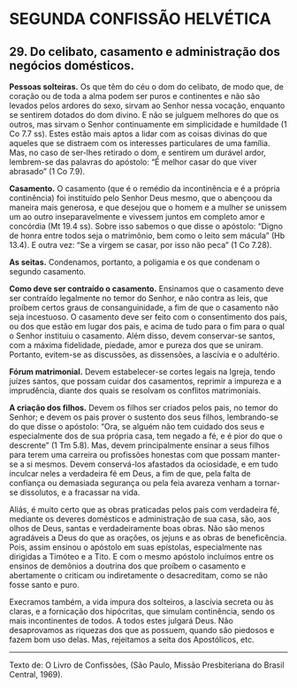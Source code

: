 # SEGUNDA CONFISSÃO HELVÉTICA

## 29. Do celibato, casamento e administração dos negócios domésticos.
**Pessoas solteiras.** Os que têm do céu o dom do celibato, de modo que, de coração ou de toda a alma podem ser puros e continentes e não são levados pelos ardores do sexo, sirvam ao Senhor nessa vocação, enquanto se sentirem dotados do dom divino. E não se julguem melhores do que os outros, mas sirvam o Senhor continuamente em simplicidade e humildade (1 Co 7.7 ss). Estes estão mais aptos a lidar com as coisas divinas do que aqueles que se distraem com os interesses particulares de uma família. Mas, no caso de ser-lhes retirado o dom, e sentirem um durável ardor, lembrem-se das palavras do apóstolo: “É melhor casar do que viver abrasado” (1 Co 7.9).

**Casamento.** O casamento (que é o remédio da incontinência e é a própria continência) foi instituído pelo Senhor Deus mesmo, que o abençoou da maneira mais generosa, e que desejou que o homem e a mulher se unissem um ao outro inseparavelmente e vivessem juntos em completo amor e concórdia (Mt 19.4 ss). Sobre isso sabemos o que disse o apóstolo: “Digno de honra entre todos seja o matrimônio, bem como o leito sem mácula” (Hb 13.4). E outra vez: “Se a virgem se casar, por isso não peca” (1 Co 7.28).

**As seitas.** Condenamos, portanto, a poligamia e os que condenam o segundo casamento.

**Como deve ser contraído o casamento.** Ensinamos que o casamento deve ser contraído legalmente no temor do Senhor, e não contra as leis, que proíbem certos graus de consanguinidade, a fim de que o casamento não seja incestuoso. O casamento deve ser feito com o consentimento dos pais, ou dos que estão em lugar dos pais, e acima de tudo para o fim para o qual o Senhor instituiu o casamento. Além disso, devem conservar-se santos, com a máxima fidelidade, piedade, amor e pureza dos que se uniram. Portanto, evitem-se as discussões, as dissensões, a lascívia e o adultério.

**Fórum matrimonial.** Devem estabelecer-se cortes legais na Igreja, tendo juízes santos, que possam cuidar dos casamentos, reprimir a impureza e a imprudência, diante dos quais se resolvam os conflitos matrimoniais.

**A criação dos filhos.** Devem os filhos ser criados pelos pais, no temor do Senhor; e devem os pais prover o sustento dos seus filhos, lembrando-se do que disse o apóstolo: “Ora, se alguém não tem cuidado dos seus e especialmente dos de sua própria casa, tem negado a fé, e é pior do que o descrente” (1 Tm 5.8). Mas, devem principalmente ensinar a seus filhos para terem uma carreira ou profissões honestas com que possam manter-se a si mesmos. Devem conservá-los afastados da ociosidade, e em tudo inculcar neles a verdadeira fé em Deus, a fim de que, pela falta de confiança ou demasiada segurança ou pela feia avareza venham a tornar-se dissolutos, e a fracassar na vida.

Aliás, é muito certo que as obras praticadas pelos pais com verdadeira fé, mediante os deveres domésticos e administração de sua casa, são, aos olhos de Deus, santas e verdadeiramente boas obras. Não são menos agradáveis a Deus do que as orações, os jejuns e as obras de beneficência. Pois, assim ensinou o apóstolo em suas epístolas, especialmente nas dirigidas a Timóteo e a Tito. E com o mesmo apóstolo incluímos entre os ensinos de demônios a doutrina dos que proíbem o casamento e abertamente o criticam ou indiretamente o desacreditam, como se não fosse santo e puro.

Execramos também, a vida impura dos solteiros, a lascívia secreta ou às claras, e a fornicação dos hipócritas, que simulam continência, sendo os mais incontinentes de todos. A todos estes julgará Deus. Não desaprovamos as riquezas dos que as possuem, quando são piedosos e fazem bom uso delas. Mas, rejeitamos a seita dos Apostólicos, etc.

---

Texto de: O Livro de Confissões, (São Paulo, Missão Presbiteriana do Brasil Central, 1969).

